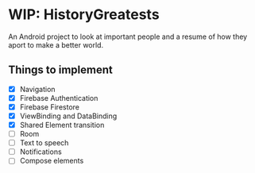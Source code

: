 # WIP: HistoryGreatests

An Android project to look at important people and a resume of how they aport to make a better world.


## Things to implement

- [x]   Navigation
- [x] Firebase Authentication
- [x] Firebase Firestore
- [x] ViewBinding and DataBinding
- [x] Shared Element transition
- [ ] Room
- [ ] Text to speech
- [ ] Notifications
- [ ] Compose elements 
